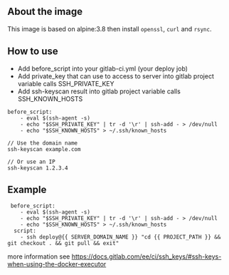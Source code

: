 ## About the image
This image is based on alpine:3.8 then install `openssl`, `curl` and `rsync`.

## How to use
- Add before_script into your gitlab-ci.yml (your deploy job)
- Add private_key that can use to access to server into gitlab project variable calls SSH_PRIVATE_KEY
- Add ssh-keyscan result into gitlab project variable calls SSH_KNOWN_HOSTS

```
before_script:
    - eval $(ssh-agent -s)
    - echo "$SSH_PRIVATE_KEY" | tr -d '\r' | ssh-add - > /dev/null
    - echo "$SSH_KNOWN_HOSTS" > ~/.ssh/known_hosts
```

```
// Use the domain name
ssh-keyscan example.com

// Or use an IP
ssh-keyscan 1.2.3.4
```

## Example
```
 before_script:
    - eval $(ssh-agent -s)
    - echo "$SSH_PRIVATE_KEY" | tr -d '\r' | ssh-add - > /dev/null
    - echo "$SSH_KNOWN_HOSTS" > ~/.ssh/known_hosts
  script:
    - ssh deploy@{{ SERVER_DOMAIN_NAME }} "cd {{ PROJECT_PATH }} && git checkout . && git pull && exit"
```

more information see https://docs.gitlab.com/ee/ci/ssh_keys/#ssh-keys-when-using-the-docker-executor
